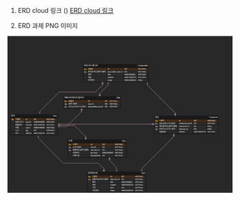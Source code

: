 1. ERD cloud 링크 ()
[ERD cloud 링크](https://www.erdcloud.com/d/n4JFwjam75iks6cF3,"과제링크")

2. ERD 과제 PNG 이미지
<img src=".\SellingCommunity_ERD.png">